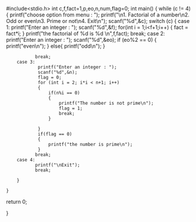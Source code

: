 #include<stdio.h>
int c,f,fact=1,p,eo,n,num,flag=0;
int main()
{
    while (c != 4)
    {
        printf("choose option from menu : ");
        printf("\n1. Factorial of a number\n2. Odd or even\n3. Prime or not\n4. Exit\n");
        scanf("%d",&c);
        switch (c)
        {
        case 1:
               printf("Enter an integer : ");
               scanf("%d",&f);
               for(int i = 1;i<f+1;i++)
                   {
                    fact = fact*i;
                   }
                printf("the factorial of %d is %d \n",f,fact);
               break;
        case 2:
               printf("Enter an integer : ");
               scanf("%d",&eo);
               if (eo%2 == 0)
               {
                printf("even\n");
               }
               else{
                printf("odd\n");
               }
               
               break;
        case 3:
                printf("Enter an integer : ");
                scanf("%d",&n);
                flag = 0;
                for (int i = 2; i*i < n+1; i++)
                {
                    if(n%i == 0)
                    {
                        printf("The number is not prime\n");
                        flag = 1;
                        break;
                    }

                }
                if(flag == 0)
                {
                    printf("the number is prime\n");
                }
               break;
        case 4:
               printf("\nExit");
               break;
        
        }
      
    }
    
   return 0;

}
